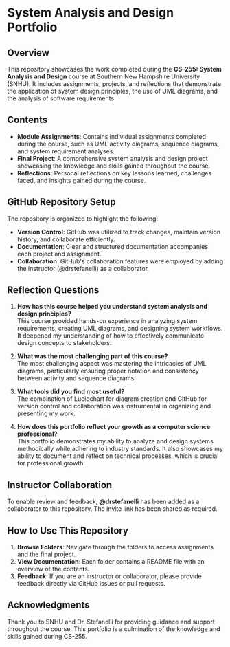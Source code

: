 # System Analysis and Design Portfolio

## Overview
This repository showcases the work completed during the **CS-255: System Analysis and Design** course at Southern New Hampshire University (SNHU). It includes assignments, projects, and reflections that demonstrate the application of system design principles, the use of UML diagrams, and the analysis of software requirements.

## Contents
- **Module Assignments**: Contains individual assignments completed during the course, such as UML activity diagrams, sequence diagrams, and system requirement analyses.
- **Final Project**: A comprehensive system analysis and design project showcasing the knowledge and skills gained throughout the course.
- **Reflections**: Personal reflections on key lessons learned, challenges faced, and insights gained during the course.

## GitHub Repository Setup
The repository is organized to highlight the following:
- **Version Control**: GitHub was utilized to track changes, maintain version history, and collaborate efficiently.
- **Documentation**: Clear and structured documentation accompanies each project and assignment.
- **Collaboration**: GitHub's collaboration features were employed by adding the instructor (@drstefanelli) as a collaborator.

## Reflection Questions
1. **How has this course helped you understand system analysis and design principles?**  
   This course provided hands-on experience in analyzing system requirements, creating UML diagrams, and designing system workflows. It deepened my understanding of how to effectively communicate design concepts to stakeholders.

2. **What was the most challenging part of this course?**  
   The most challenging aspect was mastering the intricacies of UML diagrams, particularly ensuring proper notation and consistency between activity and sequence diagrams.

3. **What tools did you find most useful?**  
   The combination of Lucidchart for diagram creation and GitHub for version control and collaboration was instrumental in organizing and presenting my work.

4. **How does this portfolio reflect your growth as a computer science professional?**  
   This portfolio demonstrates my ability to analyze and design systems methodically while adhering to industry standards. It also showcases my ability to document and reflect on technical processes, which is crucial for professional growth.

## Instructor Collaboration
To enable review and feedback, **@drstefanelli** has been added as a collaborator to this repository. The invite link has been shared as required.

## How to Use This Repository
1. **Browse Folders**: Navigate through the folders to access assignments and the final project.
2. **View Documentation**: Each folder contains a README file with an overview of the contents.
3. **Feedback**: If you are an instructor or collaborator, please provide feedback directly via GitHub issues or pull requests.

## Acknowledgments
Thank you to SNHU and Dr. Stefanelli for providing guidance and support throughout the course. This portfolio is a culmination of the knowledge and skills gained during CS-255.
